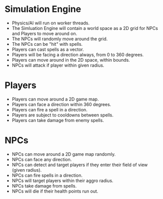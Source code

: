 # Simulation Engine
- Physics/AI will run on worker threads.
- The Simluation Engine will contain a world space as a 2D grid for NPCs and Players to move around on. 
- The NPCs will randomly move around the grid.
- The NPCs can be "hit" with spells.
- Players can cast spells as a vector.
- Players will be facing a direction always, from 0 to 360 degrees.
- Players can move around in the 2D space, within bounds.
- NPCs will attack if player within given radius.
# Players
- Players can move around a 2D game map. 
- Players can face a direction within 360 degrees. 
- Players can fire a spell in a direction.
- Players are subject to cooldowns between spells.
- Players can take damage from enemy spells. 
# NPCs
- NPCs can move around a 2D game map randomly. 
- NPCs can face any direction. 
- NPCs can detect and target players if they enter their field of view (given radius).
- NPCs can fire spells in a direction.
- NPCs will target players within their aggro radius. 
- NPCs take damage from spells.
- NPCs will die if their health points run out.